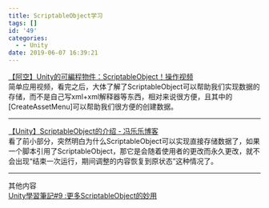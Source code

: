 ```yaml
---
title: ScriptableObject学习
tags: []
id: '49'
categories:
  - - Unity
date: 2019-06-07 16:39:21
---
```


[【阿空】Unity的可編程物件：ScriptableObject！操作视频](https://www.youtube.com/watch?v=0nW5PhQTWbQ)  
简单应用视频，看完之后，大体了解了ScriptableObject可以帮助我们实现数据的存储，而不是自己写xml+xml解释器等东西，相对来说很方便，且其中的\[CreateAssetMenu\]可以帮助我们很方便的创建数据。

* * *

[【Unity】ScriptableObject的介绍 - 冯乐乐博客](https://blog.csdn.net/candycat1992/article/details/52181814)  
看了前小部分，突然明白为什么ScriptableObject可以实现直接存储数据了，如果一个脚本引用了ScriptableObject，那它是会随着使用者的更改而永久更改，就不会出现“结束一次运行，期间调整的内容恢复到原状态”这种情况了。

* * *

其他内容  
[Unity學習筆記#9 :更多ScriptableObject的妙用](https://kendevlog.wordpress.com/2017/12/04/unity%E5%AD%B8%E7%BF%92%E7%AD%86%E8%A8%989-%E6%9B%B4%E5%A4%9Ascriptableobject%E7%9A%84%E5%A6%99%E7%94%A8/)